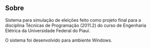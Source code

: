 ## Sobre

Sistema para simulação de eleições feito como projeto final para a disciplina Técnicas de Programação (2011.2) do curso de Engenharia Elétrica da Universidade Federal do Piauí.

O sistema foi desenvolvido para ambiente Windows.
